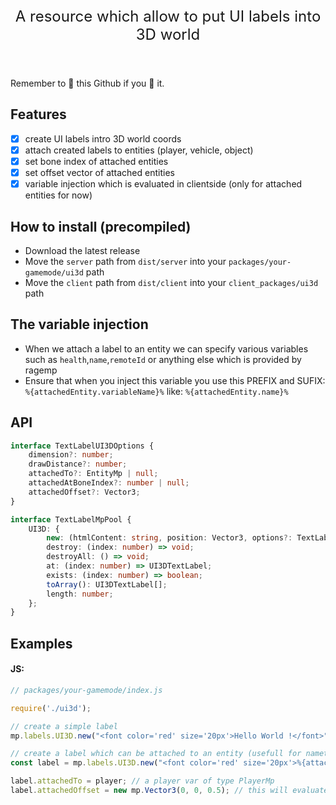 <p align="center" style="font-size: 24px">A resource which allow to put UI labels into 3D world</p>

<br />

Remember to 🌟 this Github if you 💖 it.

## Features

-   [x] create UI labels intro 3D world coords
-   [x] attach created labels to entities (player, vehicle, object)
-   [x] set bone index of attached entities
-   [x] set offset vector of attached entities
-   [x] variable injection which is evaluated in clientside (only for attached entities for now)

## How to install (precompiled)

-   Download the latest release
-   Move the `server` path from `dist/server` into your `packages/your-gamemode/ui3d` path
-   Move the `client` path from `dist/client` into your `client_packages/ui3d` path

## The variable injection

-   When we attach a label to an entity we can specify various variables such as `health`,`name`,`remoteId` or anything else which is provided by ragemp
-   Ensure that when you inject this variable you use this PREFIX and SUFIX: `%{attachedEntity.variableName}%` like: `%{attachedEntity.name}%`

## API

```ts
interface TextLabelUI3DOptions {
	dimension?: number;
	drawDistance?: number;
	attachedTo?: EntityMp | null;
	attachedAtBoneIndex?: number | null;
	attachedOffset?: Vector3;
}

interface TextLabelMpPool {
	UI3D: {
		new: (htmlContent: string, position: Vector3, options?: TextLabelUI3DOptions) => UI3DTextLabel;
		destroy: (index: number) => void;
		destroyAll: () => void;
		at: (index: number) => UI3DTextLabel;
		exists: (index: number) => boolean;
		toArray(): UI3DTextLabel[];
		length: number;
	};
}
```

## Examples

#### JS:

```js
// packages/your-gamemode/index.js

require('./ui3d');

// create a simple label
mp.labels.UI3D.new("<font color='red' size='20px'>Hello World !</font>", new mp.Vector3(0, 0, 0));

// create a label which can be attached to an entity (usefull for nametag) - we also use variable injection which is evaluated in client
const label = mp.labels.UI3D.new("<font color='red' size='20px'>%{attachedEntity.name}% (%{attachedEntity.remoteId}%)</font>");

label.attachedTo = player; // a player var of type PlayerMp
label.attachedOffset = new mp.Vector3(0, 0, 0.5); // this will evaluated in client: player.position(x/y/z) + label.attachedOffset(x/y/z)
```
